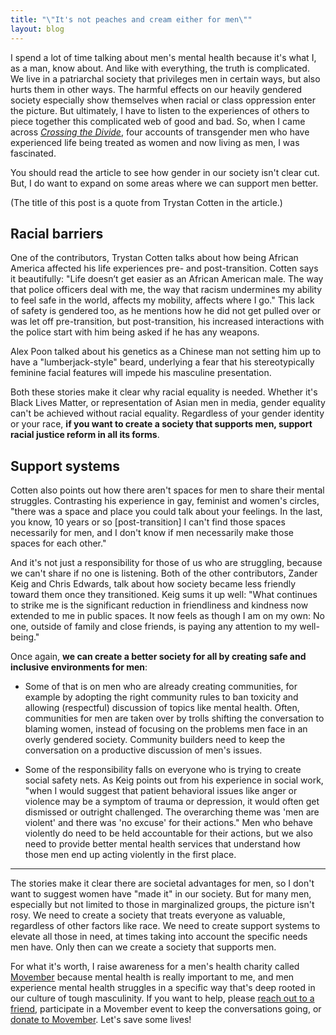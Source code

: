 ```yaml
---
title: "\"It's not peaches and cream either for men\""
layout: blog
---
```


I spend a lot of time talking about men's mental health because it's what I, as a man, know about. And like with everything, the truth is complicated. We live in a patriarchal society that privileges men in certain ways, but also hurts them in other ways. The harmful effects on our heavily gendered society especially show themselves when racial or class oppression enter the picture. But ultimately, I have to listen to the experiences of others to piece together this complicated web of good and bad. So, when I came across [_Crossing the Divide_](https://www.washingtonpost.com/news/local/wp/2018/07/20/feature/crossing-the-divide-do-men-really-have-it-easier-these-transgender-guys-found-the-truth-was-more-complex/), four accounts of transgender men who have experienced life being treated as women and now living as men, I was fascinated.

You should read the article to see how gender in our society isn't clear cut. But, I do want to expand on some areas where we can support men better.

(The title of this post is a quote from Trystan Cotten in the article.)

## Racial barriers

One of the contributors, Trystan Cotten talks about how being African America affected his life experiences pre- and post-transition. Cotten says it beautifully: "Life doesn’t get easier as an African American male. The way that police officers deal with me, the way that racism undermines my ability to feel safe in the world, affects my mobility, affects where I go." This lack of safety is gendered too, as he mentions how he did not get pulled over or was let off pre-transition, but post-transition, his increased interactions with the police start with him being asked if he has any weapons.

Alex Poon talked about his genetics as a Chinese man not setting him up to have a "lumberjack-style" beard, underlying a fear that his stereotypically feminine facial features will impede his masculine presentation.

Both these stories make it clear why racial equality is needed. Whether it's Black Lives Matter, or representation of Asian men in media, gender equality can't be achieved without racial equality. Regardless of your gender identity or your race, **if you want to create a society that supports men, support racial justice reform in all its forms**.

## Support systems

Cotten also points out how there aren't spaces for men to share their mental struggles. Contrasting his experience in gay, feminist and women's circles, "there was a space and place you could talk about your feelings. In the last, you know, 10 years or so \[post-transition\] I can't find those spaces necessarily for men, and I don't know if men necessarily make those spaces for each other."

And it's not just a responsibility for those of us who are struggling, because we can't share if no one is listening. Both of the other contributors, Zander Keig and Chris Edwards, talk about how society became less friendly toward them once they transitioned. Keig sums it up well: "What continues to strike me is the significant reduction in friendliness and kindness now extended to me in public spaces. It now feels as though I am on my own: No one, outside of family and close friends, is paying any attention to my well-being."

Once again, **we can create a better society for all by creating safe and inclusive environments for men**:

* Some of that is on men who are already creating communities, for example by adopting the right community rules to ban toxicity and allowing (respectful) discussion of topics like mental health. Often, communities for men are taken over by trolls shifting the conversation to blaming women, instead of focusing on the problems men face in an overly gendered society. Community builders need to keep the conversation on a productive discussion of men's issues.

* Some of the responsibility falls on everyone who is trying to create social safety nets. As Keig points out from his experience in social work, "when I would suggest that patient behavioral issues like anger or violence may be a symptom of trauma or depression, it would often get dismissed or outright challenged. The overarching theme was 'men are violent' and there was 'no excuse' for their actions." Men who behave violently do need to be held accountable for their actions, but we also need to provide better mental health services that understand how those men end up acting violently in the first place.

---

The stories make it clear there are societal advantages for men, so I don't want to suggest women have "made it" in our society. But for many men, especially but not limited to those in marginalized groups, the picture isn't rosy. We need to create a society that treats everyone as valuable, regardless of other factors like race. We need to create support systems to elevate all those in need, at times taking into account the specific needs men have. Only then can we create a society that supports men.

For what it's worth, I raise awareness for a men's health charity called [Movember](https://movember.com) because mental health is really important to me, and men experience mental health struggles in a specific way that's deep rooted in our culture of tough masculinity. If you want to help, please [reach out to a friend](https://conversations.movember.com/en-us/), participate in a Movember event to keep the conversations going, or [donate to Movember](https://mobro.co/akdas). Let's save some lives!
